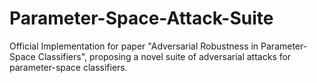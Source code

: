 # Parameter-Space-Attack-Suite
Official Implementation for paper "Adversarial Robustness in Parameter-Space Classifiers", proposing a novel suite of adversarial attacks for parameter-space classifiers.
